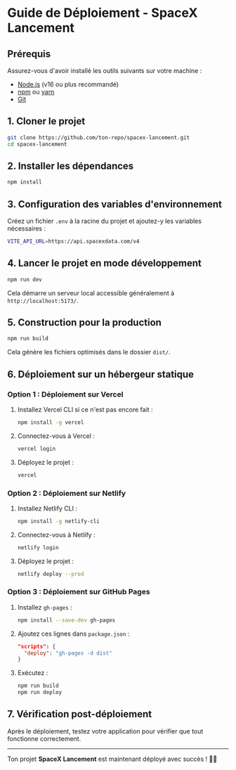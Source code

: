 # Guide de Déploiement - SpaceX Lancement

## Prérequis
Assurez-vous d'avoir installé les outils suivants sur votre machine :

- [Node.js](https://nodejs.org/) (v16 ou plus recommandé)
- [npm](https://www.npmjs.com/) ou [yarn](https://yarnpkg.com/)
- [Git](https://git-scm.com/)

## 1. Cloner le projet
```sh
git clone https://github.com/ton-repo/spacex-lancement.git
cd spacex-lancement
```

## 2. Installer les dépendances
```sh
npm install
```

## 3. Configuration des variables d'environnement
Créez un fichier `.env` à la racine du projet et ajoutez-y les variables nécessaires :
```sh
VITE_API_URL=https://api.spacexdata.com/v4
```

## 4. Lancer le projet en mode développement
```sh
npm run dev
```
Cela démarre un serveur local accessible généralement à `http://localhost:5173/`.

## 5. Construction pour la production
```sh
npm run build
```
Cela génère les fichiers optimisés dans le dossier `dist/`.

## 6. Déploiement sur un hébergeur statique
### Option 1 : Déploiement sur Vercel

1. Installez Vercel CLI si ce n'est pas encore fait :
   ```sh
   npm install -g vercel
   ```
2. Connectez-vous à Vercel :
   ```sh
   vercel login
   ```
3. Déployez le projet :
   ```sh
   vercel
   ```

### Option 2 : Déploiement sur Netlify

1. Installez Netlify CLI :
   ```sh
   npm install -g netlify-cli
   ```
2. Connectez-vous à Netlify :
   ```sh
   netlify login
   ```
3. Déployez le projet :
   ```sh
   netlify deploy --prod
   ```

### Option 3 : Déploiement sur GitHub Pages

1. Installez `gh-pages` :
   ```sh
   npm install --save-dev gh-pages
   ```
2. Ajoutez ces lignes dans `package.json` :
   ```json
   "scripts": {
     "deploy": "gh-pages -d dist"
   }
   ```
3. Exécutez :
   ```sh
   npm run build
   npm run deploy
   ```

## 7. Vérification post-déploiement
Après le déploiement, testez votre application pour vérifier que tout fonctionne correctement.

---

Ton projet **SpaceX Lancement** est maintenant déployé avec succès ! 🚀🎉

